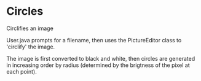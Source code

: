 # Circles
Circlifies an image

User.java prompts for a filename, then uses the PictureEditor class to 'circlify' the image.

The image is first converted to black and white, then circles are generated in increasing order by radius (determined by the brigtness of the pixel at each point).
